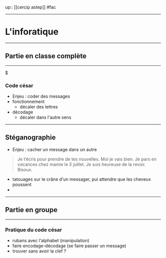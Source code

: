 up:: [[cercip astep]]
#fac 

---

# L'inforatique

--- 

## Partie en classe complète 

---
$
### Code césar
 - Enjeu : coder des messages 
 - fonctionnement 
     - décaler des lettres 
 - décodage 
     - décaler dans l'autre sens 

---

## Stéganographie

 - Enjeu : cacher un message dans un autre

> Je t’écris pour prend*r*e de tes nouvelles. Moi je *v*ais bien. Je pars en v*a*cances chez mamie le *5* juillet. Je suis *h*eureuse de la revoir. Bisoux.

 - tatouages sur le crâne d'un messager, pui attendre que les cheveux poussent
 - 

---

## Partie en groupe 

 ---

### Pratique du code césar

 - rubans avec l'alphabet (manipulation)
 - faire encodage-décodage (se faire passer un message)
 - trouver sans avoir la clef ?

